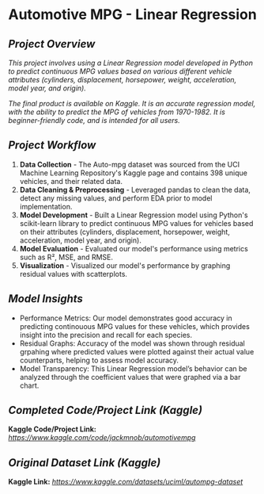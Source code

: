 # **Automotive MPG - Linear Regression**  
  
## ***Project Overview***
*This project involves using a Linear Regression model developed in Python to predict continuous MPG values based on various different vehicle attributes (cylinders, displacement, horsepower, weight, acceleration, model year, and origin).*
  
*The final product is available on Kaggle. It is an accurate regression model, with the ability to predict the MPG of vehicles from 1970-1982. It is beginner-friendly code, and is intended for all users.*  
  
## ***Project Workflow***
1. **Data Collection** - The Auto-mpg dataset was sourced from the UCI Machine Learning Repository's Kaggle page and contains 398 unique vehicles, and their related data.
2. **Data Cleaning & Preprocessing** - Leveraged pandas to clean the data, detect any missing values, and perform EDA prior to model implementation.
3. **Model Development** - Built a Linear Regression model using Python's scikit-learn library to predict continuous MPG values for vehicles based on their attributes (cylinders, displacement, horsepower, weight, acceleration, model year, and origin).
4. **Model Evaluation** - Evaluated our model's performance using metrics such as R², MSE, and RMSE.
5. **Visualization** - Visualized our model's performance by graphing residual values with scatterplots.

## ***Model Insights***  
- Performance Metrics: Our model demonstrates good accuracy in predicting continouous MPG values for these vehicles, which provides insight into the precision and recall for each species.
- Residual Graphs: Accuracy of the model was shown through residual grpahing where predicted values were plotted against their actual value counterparts, helping to assess model accuracy.
- Model Transparency: This Linear Regression model’s behavior can be analyzed through the coefficient values that were graphed via a bar chart.

## ***Completed Code/Project Link (Kaggle)*** 
**Kaggle Code/Project Link:** *https://www.kaggle.com/code/jackmnob/automotivempg*

## ***Original Dataset Link (Kaggle)***  
**Kaggle Link:** *https://www.kaggle.com/datasets/uciml/autompg-dataset*
